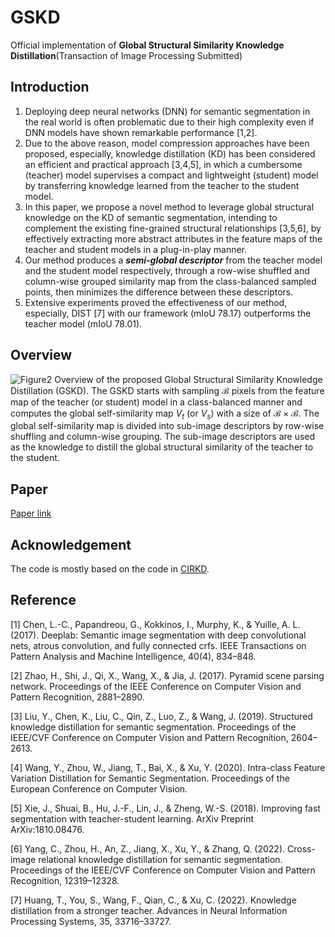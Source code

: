 # GSKD
Official implementation of **Global Structural Similarity Knowledge Distillation**(Transaction of Image Processing Submitted)

## Introduction
1. Deploying deep neural networks (DNN) for semantic segmentation in the real world is often problematic due to their high complexity even if DNN models have shown remarkable performance [1,2].
2. Due to the above reason, model compression approaches have been proposed, especially, knowledge distillation (KD) has been considered an efficient and practical approach [3,4,5], in which a cumbersome (teacher) model supervises a compact and lightweight (student) model by transferring knowledge learned from the teacher to the student model.
3. In this paper, we propose a novel method to leverage global structural knowledge on the KD of semantic segmentation, intending to complement the existing fine-grained structural relationships [3,5,6], by effectively extracting more abstract attributes in the feature maps of the teacher and student models in a plug-in-play manner.
4. Our method produces a ___semi-global descriptor___ from the teacher model and the student model respectively, through a row-wise shuffled and column-wise grouped similarity map from the class-balanced sampled points, then minimizes the difference between these descriptors.
5. Extensive experiments proved the effectiveness of our method, especially, DIST [7] with our framework (mIoU 78.17) outperforms the teacher model (mIoU 78.01).

## Overview
![Figure2](https://github.com/MaryAhn/GSKD/assets/43198379/6f75c4f3-1605-4871-bdf4-3be5ef4e7c15)
Overview of the proposed Global Structural Similarity Knowledge Distillation (GSKD). The GSKD starts with sampling $\mathcal{B}$ pixels from the feature map of the teacher (or student) model in a class-balanced manner and computes the global self-similarity map $V_t$ (or $V_s$) with a size of $\mathcal{B} \times \mathcal{B}$. The global self-similarity map is divided into sub-image descriptors by row-wise shuffling and column-wise grouping. The sub-image descriptors are used as the knowledge to distill the global structural similarity of the teacher to the student.

## Paper
[Paper link](https://drive.google.com/file/d/1BDWb4muBBCQKPDQDr56n8pRqc9RggCSa/view?usp=drive_link)

## Acknowledgement
The code is mostly based on the code in [CIRKD](https://github.com/winycg/CIRKD).

## Reference

[1] Chen, L.-C., Papandreou, G., Kokkinos, I., Murphy, K., & Yuille, A. L. (2017). Deeplab: Semantic image segmentation with deep convolutional nets, atrous convolution, and fully connected crfs. IEEE Transactions on Pattern Analysis and Machine Intelligence, 40(4), 834–848.

[2] Zhao, H., Shi, J., Qi, X., Wang, X., & Jia, J. (2017). Pyramid scene parsing network. Proceedings of the IEEE Conference on Computer Vision and Pattern Recognition, 2881–2890.

[3] Liu, Y., Chen, K., Liu, C., Qin, Z., Luo, Z., & Wang, J. (2019). Structured knowledge distillation for semantic segmentation. Proceedings of the IEEE/CVF Conference on Computer Vision and Pattern Recognition, 2604–2613.

[4] Wang, Y., Zhou, W., Jiang, T., Bai, X., & Xu, Y. (2020). Intra-class Feature Variation Distillation for Semantic Segmentation. Proceedings of the European Conference on Computer Vision.

[5] Xie, J., Shuai, B., Hu, J.-F., Lin, J., & Zheng, W.-S. (2018). Improving fast segmentation with teacher-student learning. ArXiv Preprint ArXiv:1810.08476.

[6] Yang, C., Zhou, H., An, Z., Jiang, X., Xu, Y., & Zhang, Q. (2022). Cross-image relational knowledge distillation for semantic segmentation. Proceedings of the IEEE/CVF Conference on Computer Vision and Pattern Recognition, 12319–12328.

[7] Huang, T., You, S., Wang, F., Qian, C., & Xu, C. (2022). Knowledge distillation from a stronger teacher. Advances in Neural Information Processing Systems, 35, 33716–33727.
